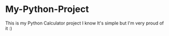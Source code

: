 # My-Python-Project 
This is my Python Calculator project I know It's simple but I'm very proud of it :)
